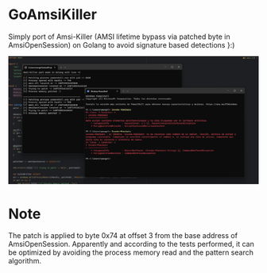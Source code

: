 # GoAmsiKiller
Simply port of Amsi-Killer (AMSI lifetime bypass via patched byte in AmsiOpenSession) on Golang to avoid signature based detections }:)

![image](https://raw.githubusercontent.com/mxngel/GoAmsiKiller/main/PoC.png)

# Note
The patch is applied to byte 0x74 at offset 3 from the base address of AmsiOpenSession. Apparently and according to the tests performed, it can be optimized by avoiding the process memory read and the pattern search algorithm.
